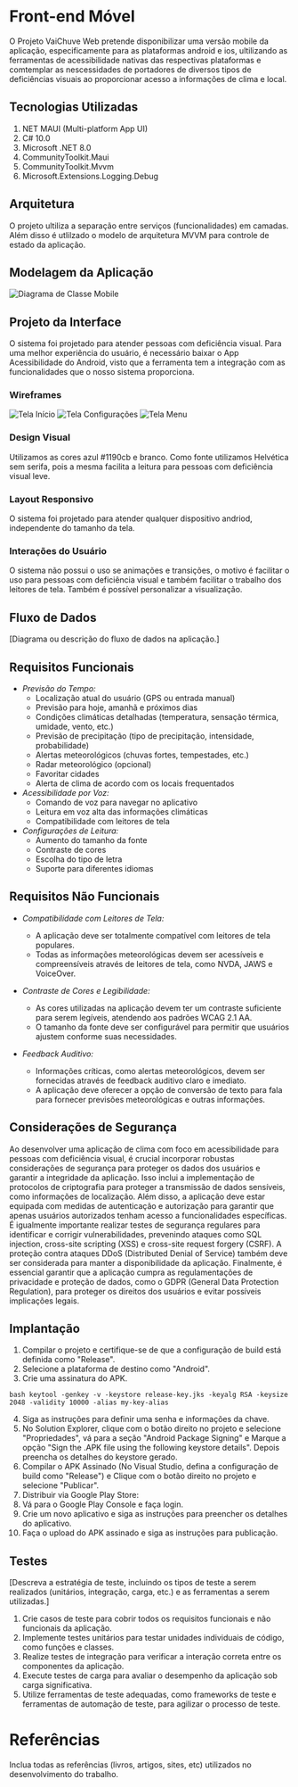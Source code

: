 # Front-end Móvel

O Projeto VaiChuve Web pretende disponibilizar uma versão mobile da aplicação, especificamente para as plataformas android e ios, ultilizando as ferramentas de acessibilidade nativas das respectivas plataformas e comtemplar as nescessidades de portadores de diversos tipos de deficiências visuais ao proporcionar acesso a informações de clima e local.

## Tecnologias Utilizadas

1. NET MAUI (Multi-platform App UI)
2. C# 10.0
3. Microsoft .NET 8.0
4. CommunityToolkit.Maui
5. CommunityToolkit.Mvvm
6. Microsoft.Extensions.Logging.Debug

## Arquitetura

O projeto ultiliza a separação entre serviços (funcionalidades) em camadas. Além disso é utlilzado o modelo de arquitetura MVVM para controle de estado da aplicação.

## Modelagem da Aplicação

![Diagrama de Classe Mobile](img/digramaMobile.png)

## Projeto da Interface
O sistema foi projetado para atender pessoas com deficiência visual. Para uma melhor experiência do usuário, é necessário baixar o App Acessibilidade do Android, visto que a ferramenta tem a integração com as funcionalidades que o nosso sistema proporciona.

### Wireframes
![Tela Início](img/Inicio.png)
![Tela Configurações](img/Configurações.png)
![Tela Menu]()

### Design Visual
Utilizamos as cores azul #1190cb e branco. Como fonte utilizamos Helvética sem serifa, pois a mesma facilita a leitura para pessoas com deficiência visual leve.

### Layout Responsivo
O sistema foi projetado para atender qualquer dispositivo andriod, independente do tamanho da tela.

### Interações do Usuário
O sistema não possui o uso se animações e transições, o motivo é facilitar o uso para pessoas com deficiência visual e também facilitar o trabalho dos leitores de tela. Também é possível personalizar a visualização.

## Fluxo de Dados

[Diagrama ou descrição do fluxo de dados na aplicação.]

## Requisitos Funcionais

* *Previsão do Tempo:*
    * Localização atual do usuário (GPS ou entrada manual)
    * Previsão para hoje, amanhã e próximos dias
    * Condições climáticas detalhadas (temperatura, sensação térmica, umidade, vento, etc.)
    * Previsão de precipitação (tipo de precipitação, intensidade, probabilidade)
    * Alertas meteorológicos (chuvas fortes, tempestades, etc.)
    * Radar meteorológico (opcional)
    * Favoritar cidades
    * Alerta de clima de acordo com os locais frequentados
* *Acessibilidade por Voz:*
    * Comando de voz para navegar no aplicativo
    * Leitura em voz alta das informações climáticas
    * Compatibilidade com leitores de tela
* *Configurações de Leitura:*
    * Aumento do tamanho da fonte
    * Contraste de cores
    * Escolha do tipo de letra
    * Suporte para diferentes idiomas 

## Requisitos Não Funcionais

* *Compatibilidade com Leitores de Tela:*
   * A aplicação deve ser totalmente compatível com leitores de tela populares.
   * Todas as informações meteorológicas devem ser acessíveis e compreensíveis através de leitores de tela, como NVDA, JAWS e VoiceOver.

* *Contraste de Cores e Legibilidade:*
   * As cores utilizadas na aplicação devem ter um contraste suficiente para serem legíveis, atendendo aos padrões WCAG 2.1 AA.
   * O tamanho da fonte deve ser configurável para permitir que usuários ajustem conforme suas necessidades.

* *Feedback Auditivo:*
   * Informações críticas, como alertas meteorológicos, devem ser fornecidas através de feedback auditivo claro e imediato.
   * A aplicação deve oferecer a opção de conversão de texto para fala para fornecer previsões meteorológicas e outras informações.


## Considerações de Segurança

Ao desenvolver uma aplicação de clima com foco em acessibilidade para pessoas com deficiência visual, é crucial incorporar robustas considerações de segurança para proteger os dados dos usuários e garantir a integridade da aplicação. Isso inclui a implementação de protocolos de criptografia para proteger a transmissão de dados sensíveis, como informações de localização. Além disso, a aplicação deve estar equipada com medidas de autenticação e autorização para garantir que apenas usuários autorizados tenham acesso a funcionalidades específicas. É igualmente importante realizar testes de segurança regulares para identificar e corrigir vulnerabilidades, prevenindo ataques como SQL injection, cross-site scripting (XSS) e cross-site request forgery (CSRF). A proteção contra ataques DDoS (Distributed Denial of Service) também deve ser considerada para manter a disponibilidade da aplicação. Finalmente, é essencial garantir que a aplicação cumpra as regulamentações de privacidade e proteção de dados, como o GDPR (General Data Protection Regulation), para proteger os direitos dos usuários e evitar possíveis implicações legais.

## Implantação

1. Compilar o projeto e certifique-se de que a configuração de build está definida como "Release". 
2. Selecione a plataforma de destino como "Android".
3. Crie uma assinatura do APK.
   
`
bash
keytool -genkey -v -keystore release-key.jks -keyalg RSA -keysize 2048 -validity 10000 -alias my-key-alias
`

4. Siga as instruções para definir uma senha e informações da chave.
5. No Solution Explorer, clique com o botão direito no projeto e selecione "Propriedades", vá para a seção "Android Package Signing" e Marque a opção "Sign the .APK file using the following keystore details". Depois preencha os detalhes do keystore gerado.
6. Compilar o APK Assinado (No Visual Studio, defina a configuração de build como "Release") e Clique com o botão direito no projeto e selecione "Publicar".
7. Distribuir via Google Play Store:
8. Vá para o Google Play Console e faça login.
9. Crie um novo aplicativo e siga as instruções para preencher os detalhes do aplicativo.
10. Faça o upload do APK assinado e siga as instruções para publicação.

## Testes

[Descreva a estratégia de teste, incluindo os tipos de teste a serem realizados (unitários, integração, carga, etc.) e as ferramentas a serem utilizadas.]

1. Crie casos de teste para cobrir todos os requisitos funcionais e não funcionais da aplicação.
2. Implemente testes unitários para testar unidades individuais de código, como funções e classes.
3. Realize testes de integração para verificar a interação correta entre os componentes da aplicação.
4. Execute testes de carga para avaliar o desempenho da aplicação sob carga significativa.
5. Utilize ferramentas de teste adequadas, como frameworks de teste e ferramentas de automação de teste, para agilizar o processo de teste.

# Referências

Inclua todas as referências (livros, artigos, sites, etc) utilizados no desenvolvimento do trabalho.
